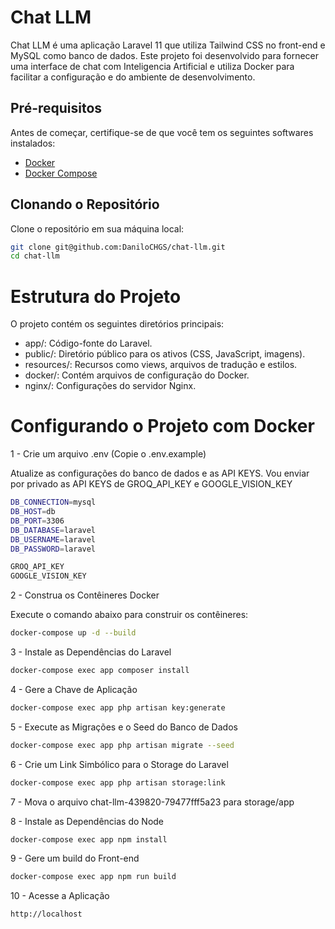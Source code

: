 # Chat LLM

Chat LLM é uma aplicação Laravel 11 que utiliza Tailwind CSS no front-end e MySQL como banco de dados. Este projeto foi desenvolvido para fornecer uma interface de chat com Inteligencia Artificial e utiliza Docker para facilitar a configuração e do ambiente de desenvolvimento.

## Pré-requisitos

Antes de começar, certifique-se de que você tem os seguintes softwares instalados:

-   [Docker](https://www.docker.com/get-started)
-   [Docker Compose](https://docs.docker.com/compose/install/)

## Clonando o Repositório

Clone o repositório em sua máquina local:

```bash
git clone git@github.com:DaniloCHGS/chat-llm.git
cd chat-llm
```

# Estrutura do Projeto

O projeto contém os seguintes diretórios principais:

-   app/: Código-fonte do Laravel.
-   public/: Diretório público para os ativos (CSS, JavaScript, imagens).
-   resources/: Recursos como views, arquivos de tradução e estilos.
-   docker/: Contém arquivos de configuração do Docker.
-   nginx/: Configurações do servidor Nginx.

# Configurando o Projeto com Docker

1 - Crie um arquivo .env (Copie o .env.example)

Atualize as configurações do banco de dados e as API KEYS. Vou enviar por privado as API KEYS de GROQ_API_KEY e GOOGLE_VISION_KEY

```bash
DB_CONNECTION=mysql
DB_HOST=db
DB_PORT=3306
DB_DATABASE=laravel
DB_USERNAME=laravel
DB_PASSWORD=laravel

GROQ_API_KEY
GOOGLE_VISION_KEY
```

2 - Construa os Contêineres Docker

Execute o comando abaixo para construir os contêineres:

```bash
docker-compose up -d --build
```

3 - Instale as Dependências do Laravel

```bash
docker-compose exec app composer install
```

4 - Gere a Chave de Aplicação

```bash
docker-compose exec app php artisan key:generate
```

5 - Execute as Migrações e o Seed do Banco de Dados

```bash
docker-compose exec app php artisan migrate --seed
```

6 - Crie um Link Simbólico para o Storage do Laravel

```bash
docker-compose exec app php artisan storage:link
```

7 - Mova o arquivo chat-llm-439820-79477fff5a23 para storage/app

8 - Instale as Dependências do Node

```bash
docker-compose exec app npm install
```

9 - Gere um build do Front-end

```bash
docker-compose exec app npm run build
```

10 - Acesse a Aplicação

```bash
http://localhost
```
